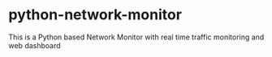 # python-network-monitor

This is a Python based Network Monitor with real time traffic monitoring and web dashboard
